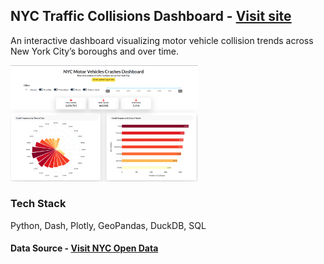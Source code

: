 ## NYC Traffic Collisions Dashboard - [Visit site](https://smolurl.com/KMjvNd)

An interactive dashboard visualizing motor vehicle collision trends across New York City’s boroughs and over time.

<img src="assets/dashboard.png" width="300">

### Tech Stack

Python, Dash, Plotly, GeoPandas, DuckDB, SQL

#### Data Source - [Visit NYC Open Data](https://opendata.cityofnewyork.us/)
